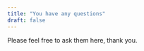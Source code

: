 ```yaml
---
title: "You have any questions"
draft: false
---
```


Please feel free to ask them here, thank you.